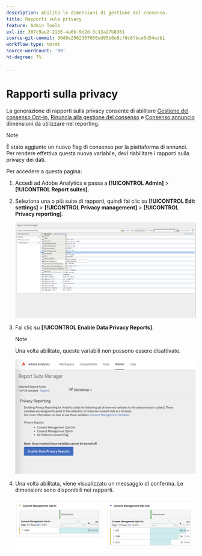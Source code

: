 ```yaml
---
description: Abilita le dimensioni di gestione del consenso.
title: Rapporti sula privacy
feature: Admin Tools
exl-id: 307c9ae2-2135-4a0b-9d2d-3c13a27b8361
source-git-commit: 90d9e2962307060ed95b0e8cf0c6fbce6d54edb1
workflow-type: tm+mt
source-wordcount: '99'
ht-degree: 7%

---
```


# Rapporti sulla privacy

La generazione di rapporti sulla privacy consente di abilitare [Gestione del consenso Opt-in](/help/components/dimensions/cm-opt-in.md), [Rinuncia alla gestione del consenso](/help/components/dimensions/cm-opt-out.md) e [Consenso annuncio](/help/components//dimensions/ad-consent.md) dimensioni da utilizzare nel reporting.

>[!NOTE]
>
>È stato aggiunto un nuovo flag di consenso per la piattaforma di annunci. Per rendere effettiva questa nuova variabile, devi riabilitare i rapporti sulla privacy dei dati.

Per accedere a questa pagina:

1. Accedi ad Adobe Analytics e passa a **[!UICONTROL Admin]** > **[!UICONTROL Report suites]**.
1. Seleziona una o più suite di rapporti, quindi fai clic su **[!UICONTROL Edit settings]** > **[!UICONTROL Privacy management]** > **[!UICONTROL Privacy reporting]**.

   ![Modifica impostazioni](assets/rsm-privacy-select.png)

1. Fai clic su **[!UICONTROL Enable Data Privacy Reports]**.

   >[!NOTE]
   >
   >Una volta abilitate, queste variabili non possono essere disattivate.

   ![Abilita](assets/rsm-privacy-enable.png)

1. Una volta abilitata, viene visualizzato un messaggio di conferma. Le dimensioni sono disponibili nei rapporti.

   ![Rapporto](assets/consent-management.png)
